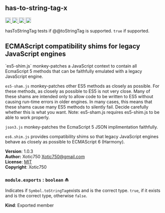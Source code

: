<a name="module_has-to-string-tag-x"></a>
## has-to-string-tag-x
<a href="https://travis-ci.org/Xotic750/has-to-string-tag-x"
title="Travis status">
<img
src="https://travis-ci.org/Xotic750/has-to-string-tag-x.svg?branch=master"
alt="Travis status" height="18">
</a>
<a href="https://david-dm.org/Xotic750/has-to-string-tag-x"
title="Dependency status">
<img src="https://david-dm.org/Xotic750/has-to-string-tag-x.svg"
alt="Dependency status" height="18"/>
</a>
<a
href="https://david-dm.org/Xotic750/has-to-string-tag-x#info=devDependencies"
title="devDependency status">
<img src="https://david-dm.org/Xotic750/has-to-string-tag-x/dev-status.svg"
alt="devDependency status" height="18"/>
</a>
<a href="https://badge.fury.io/js/has-to-string-tag-x" title="npm version">
<img src="https://badge.fury.io/js/has-to-string-tag-x.svg"
alt="npm version" height="18">
</a>

hasToStringTag tests if @@toStringTag is supported. `true` if supported.

<h2>ECMAScript compatibility shims for legacy JavaScript engines</h2>
`es5-shim.js` monkey-patches a JavaScript context to contain all EcmaScript 5
methods that can be faithfully emulated with a legacy JavaScript engine.

`es5-sham.js` monkey-patches other ES5 methods as closely as possible.
For these methods, as closely as possible to ES5 is not very close.
Many of these shams are intended only to allow code to be written to ES5
without causing run-time errors in older engines. In many cases,
this means that these shams cause many ES5 methods to silently fail.
Decide carefully whether this is what you want. Note: es5-sham.js requires
es5-shim.js to be able to work properly.

`json3.js` monkey-patches the EcmaScript 5 JSON implimentation faithfully.

`es6.shim.js` provides compatibility shims so that legacy JavaScript engines
behave as closely as possible to ECMAScript 6 (Harmony).

**Version**: 1.0.3  
**Author:** Xotic750 <Xotic750@gmail.com>  
**License**: [MIT](&lt;https://opensource.org/licenses/MIT&gt;)  
**Copyright**: Xotic750  
<a name="exp_module_has-to-string-tag-x--module.exports"></a>
### `module.exports` : <code>boolean</code> ⏏
Indicates if `Symbol.toStringTag`exists and is the correct type.
`true`, if it exists and is the correct type, otherwise `false`.

**Kind**: Exported member  
